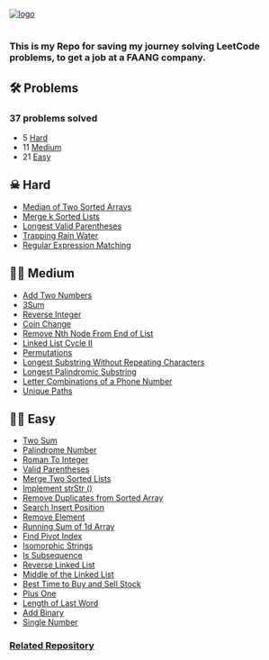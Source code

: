 [![logo](https://assets.leetcode.com/static_assets/public/webpack_bundles/images/logo-dark.e99485d9b.svg)](https://leetcode.com/harounj)

#

### This is my Repo for saving my journey solving LeetCode problems, to get a job at a FAANG company.

## 🛠 Problems

### 37 problems solved

* 5 [Hard](#-hard)
* 11 [Medium](#-medium)
* 21 [Easy](#-easy)

## ☠ Hard

* [Median of Two Sorted Arrays](src/main/java/Hard/MedianOfTwoSortedArrays.java)
* [Merge k Sorted Lists](src/main/java/Hard/MergeKSortedLists.java)
* [Longest Valid Parentheses](src/main/java/Hard/LongestValidParentheses.java)
* [Trapping Rain Water](src/main/java/Hard/TrappingRainWater.java)
* [Regular Expression Matching](src/main/java/Hard/RegularExpressionMatching.java)

## 💪🏻 Medium

* [Add Two Numbers](src/main/java/Medium/AddTwoNumbers.java)
* [3Sum](src/main/java/Medium/ThreeSum.java)
* [Reverse Integer](src/main/java/Medium/ReverseInteger.java)
* [Coin Change](src/main/java/Medium/CoinChange.java)
* [Remove Nth Node From End of List](src/main/java/Medium/RemoveNthNodeFromEndOfList.java)
* [Linked List Cycle II](src/main/java/Medium/LinkedListCycle2.java)
* [Permutations](src/main/java/Medium/Permutations.java)
* [Longest Substring Without Repeating Characters](src/main/java/Medium/LongestSubstringWithoutRepeatingCharacters.java)
* [Longest Palindromic Substring](src/main/java/Medium/LongestPalindromicSubstring.java)
* [Letter Combinations of a Phone Number](src/main/java/Medium/LetterCombinationsOfAPhoneNumber.java)
* [Unique Paths](src/main/java/Medium/UniquePaths.java)

## 👶🏻 Easy

* [Two Sum](src/main/java/Easy/TwoSum.java)
* [Palindrome Number](src/main/java/Easy/PalindromeNumber.java)
* [Roman To Integer](src/main/java/Easy/RomanToInteger.java)
* [Valid Parentheses](src/main/java/Easy/ValidParentheses.java)
* [Merge Two Sorted Lists](src/main/java/Easy/MergeTwoSortedLists.java)
* [Implement strStr ()](src/main/java/Easy/ImplementStrStr.java)
* [Remove Duplicates from Sorted Array](src/main/java/Easy/RemoveDuplicatesFromSortedArray.java)
* [Search Insert Position](src/main/java/Easy/SearchInsertPosition.java)
* [Remove Element](src/main/java/Easy/RemoveElement.java)
* [Running Sum of 1d Array](src/main/java/Easy/RunningSumOf1DArray.java)
* [Find Pivot Index](src/main/java/Easy/FindPivotIndex.java)
* [Isomorphic Strings](src/main/java/Easy/IsomorphicStrings.java)
* [Is Subsequence](src/main/java/Easy/IsSubsequence.java)
* [Reverse Linked List](src/main/java/Easy/ReverseLinkedList.java)
* [Middle of the Linked List](src/main/java/Easy/MiddleOfTheLinkedList.java)
* [Best Time to Buy and Sell Stock](src/main/java/Easy/BestTimeToBuyAndSellStock.java)
* [Plus One](src/main/java/Easy/PlusOne.java)
* [Length of Last Word](src/main/java/Easy/LengthOfLastWord.java)
* [Add Binary](src/main/java/Easy/AddBinary.java)
* [Single Number](src/main/java/Easy/SingleNumber.java)

### [Related Repository](https://github.com/haroonj/Data-Structures-and-Algorithms)